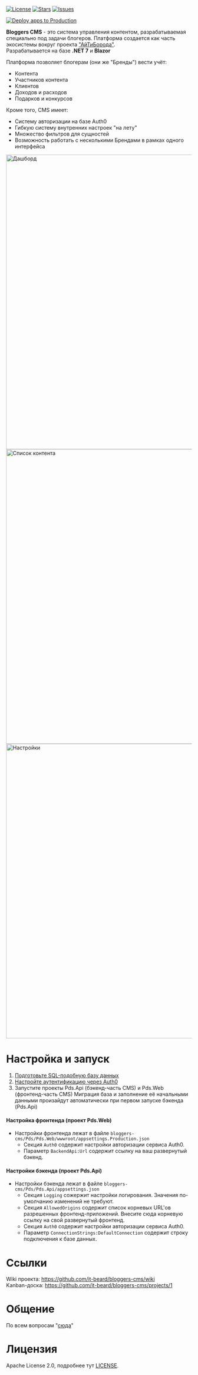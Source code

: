 [![License](https://img.shields.io/github/license/it-beard/bloggers-cms)](https://github.com/it-beard/bloggers-cms/blob/develop/LICENSE)
[![Stars](https://img.shields.io/github/stars/it-beard/bloggers-cms)](https://github.com/it-beard/bloggers-cms/stargazers)
[![Issues](https://img.shields.io/github/issues/it-beard/bloggers-cms)](https://github.com/it-beard/bloggers-cms/issues)

[![Deploy apps to Production](https://github.com/itbeard/bloggers-cms/actions/workflows/deployment-prod-action.yml/badge.svg?branch=main)](https://github.com/itbeard/bloggers-cms/actions/workflows/deployment-prod-action.yml)

**Bloggers CMS** - это система управления контентом, разрабатываемая специально под задачи блогеров. Платформа создается как часть экосистемы вокруг проекта ["АйТиБорода"](https://itbeard.com).   
Разрабатывается на базе **.NET 7** и **Blazor**

Платформа позволяет блогерам (они же "Бренды") вести учёт:
- Контента
- Участников контента
- Клиентов
- Доходов и расходов
- Подарков и конкурсов

Кроме того, CMS имеет: 
- Систему авторизации на базе Auth0
- Гибкую систему внутренних настроек "на лету"
- Множество фильтров для сущностей
- Возможность работать с несколькими Брендами в рамках одного интерфейса

<img src="https://github.com/it-beard/bloggers-cms/blob/develop/.github/readme-images/1.png" title="Дашборд" width="800" />

<img src="https://github.com/it-beard/bloggers-cms/blob/develop/.github/readme-images/2.png" title="Список контента" width="800" />

<img src="https://github.com/it-beard/bloggers-cms/blob/develop/.github/readme-images/3.png" title="Настройки" width="800" />

# Настройка и запуск
1. [Подготовьте SQL-подобную базу данных](https://github.com/it-beard/bloggers-cms/wiki/how-to-create-db)
2. [Настройте аутентификацию через Auth0](https://github.com/it-beard/bloggers-cms/wiki/Authorisation-configuration)
3. Запустите проекты Pds.Api (бэкенд-часть CMS) и Pds.Web (фронтенд-часть CMS)
Миграция база и заполнение её начальными данными произайдут автоматически при первом запуске бэкенда (Pds.Api)
#### Настройка фронтенда (проект Pds.Web)
- Настройки фронтенда лежат в файле `bloggers-cms/Pds/Pds.Web/wwwroot/appsettings.Production.json`
   - Секция `Auth0` содержит настройки авторизации сервиса Auth0.
   - Параметр `BackendApi:Url` содержит ссылку на ваш развернутый бэкенд.

#### Настройки бэкенда (проект Pds.Api)
- Настройки бэкенда лежат в файле `bloggers-cms/Pds/Pds.Api/appsettings.json`
   - Секция `Logging` сожержит настройки логирования. Значения по-умолчанию изменений не требуют.
   - Секция `AllowedOrigins` содержит список корневых URL'ов разрешенных фронтенд-приложений. Внесите сюда корневую ссылку на свой развернутый фронтенд.
   - Секция `Auth0` содержит настройки авторизации сервиса Auth0.
   - Параметр `ConnectionStrings:DefaultConnection` содержит строку подключения к базе данных.

# Ссылки
Wiki проекта: https://github.com/it-beard/bloggers-cms/wiki  
Kanban-доска: https://github.com/it-beard/bloggers-cms/projects/1

# Общение
По всем вопросам "[сюда](https://tm.me/iamitbeard)"

# Лицензия

Apache License 2.0, подробнее тут [LICENSE](LICENSE).
